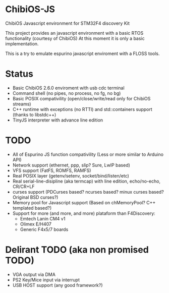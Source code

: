 ChibiOS-JS
==========

ChibiOS Javascript environment for STM32F4 discovery Kit

This project provides an javascript environment with a basic RTOS functionality
(courtesy of ChibiOS) At this moment it is only a basic implementation.

This is a try to emulate espurino javascript enviroment with a FLOSS tools.

Status
======

* Basic ChibiOS 2.6.0 enviroment with usb cdc terminal
* Command shell (no pipes, no process, no fg, no bg)
* Basic POSIX compativility (open/close/write/read only for ChibiOS streams)
* C++ runtime with exceptions (no RTTI) and std::containers support (thanks to libstdc++)
* TinyJS interpreter with advance line edition

TODO
====

* All of Espurino JS function compativility (Less or more similar to Arduino API)
* Network support (ethernet, ppp, slip? Sure, LwIP based)
* VFS support (FatFS, ROMFS, RAMFS)
* Real POSIX layer (getenv/setenv, socket/bind/listen/etc)
* Real serial-line-disipline (aka termcap) with line edition, echo/no-echo, CR/CR+LF
* curses support (PDCurses based? ncurses based? minux curses based? Original BSD curses?)
* Memory pool for Javascript support (Based on chMemoryPool? C++ templated based?)
* Support for more (and more, and more) plataform than F4Discovery:
  - Emtech Lanin CM4 v1
  - Olimex E/H407
  - Generic F4x5/7 boards

Delirant TODO (aka non promised TODO)
=====================================
* VGA output via DMA
* PS2 Key/Mice input via interrupt
* USB HOST support (any good framework?)
